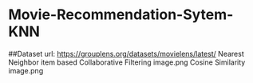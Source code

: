 # Movie-Recommendation-Sytem-KNN
##Dataset url: https://grouplens.org/datasets/movielens/latest/
Nearest Neighbor item based Collaborative Filtering
image.png
Cosine Similarity
image.png
